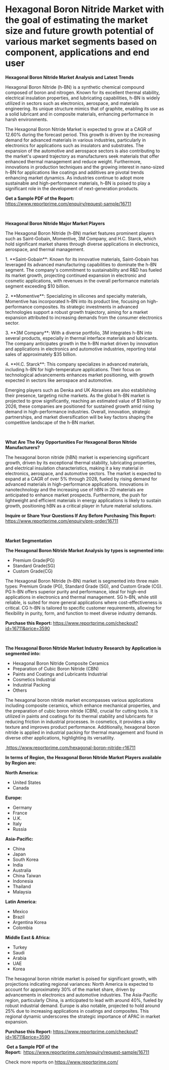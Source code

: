 <p><h1>Hexagonal Boron Nitride Market with the goal of estimating the market size and future growth potential of various market segments based on component, applications and end user</h1></p><p><strong>Hexagonal Boron Nitride Market Analysis and Latest Trends</strong></p>
<p><p>Hexagonal Boron Nitride (h-BN) is a synthetic chemical compound composed of boron and nitrogen. Known for its excellent thermal stability, electrical insulation properties, and lubricating capabilities, h-BN is widely utilized in sectors such as electronics, aerospace, and materials engineering. Its unique structure mimics that of graphite, enabling its use as a solid lubricant and in composite materials, enhancing performance in harsh environments.</p><p>The Hexagonal Boron Nitride Market is expected to grow at a CAGR of 12.60% during the forecast period. This growth is driven by the increasing demand for advanced materials in various industries, particularly in electronics for applications such as insulators and substrates. The expansion of the automotive and aerospace sectors is also contributing to the market's upward trajectory as manufacturers seek materials that offer enhanced thermal management and reduce weight. Furthermore, innovations in production techniques and the growing interest in nano-sized h-BN for applications like coatings and additives are pivotal trends enhancing market dynamics. As industries continue to adopt more sustainable and high-performance materials, h-BN is poised to play a significant role in the development of next-generation products.</p></p>
<p><strong>Get a Sample PDF of the Report:&nbsp;</strong> <a href="https://www.reportprime.com/enquiry/request-sample/16711?utm_campaign=3316&utm_medium=2&utm_source=Github&utm_content=ia&utm_term=18032025&utm_id=hexagonal-boron-nitride">https://www.reportprime.com/enquiry/request-sample/16711</a></p>
<p>&nbsp;</p>
<p><strong>Hexagonal Boron Nitride Major Market Players</strong></p>
<p><p>The Hexagonal Boron Nitride (h-BN) market features prominent players such as Saint-Gobain, Momentive, 3M Company, and H.C. Starck, which hold significant market shares through diverse applications in electronics, aerospace, and thermal management.</p><p>1. **Saint-Gobain**: Known for its innovative materials, Saint-Gobain has leveraged its advanced manufacturing capabilities to dominate the h-BN segment. The company's commitment to sustainability and R&D has fueled its market growth, projecting continued expansion in electronic and cosmetic applications, with revenues in the overall performance materials segment exceeding $10 billion.</p><p>2. **Momentive**: Specializing in silicones and specialty materials, Momentive has incorporated h-BN into its product line, focusing on high-performance composites. Its strategic investments in advanced technologies support a robust growth trajectory, aiming for a market expansion attributed to increasing demands from the consumer electronics sector.</p><p>3. **3M Company**: With a diverse portfolio, 3M integrates h-BN into several products, especially in thermal interface materials and lubricants. The company anticipates growth in the h-BN market driven by innovation and applications in electronics and automotive industries, reporting total sales of approximately $35 billion.</p><p>4. **H.C. Starck**: This company specializes in advanced materials, including h-BN for high-temperature applications. Their focus on technological advancements enhances market positioning, with growth expected in sectors like aerospace and automotive.</p><p>Emerging players such as Denka and UK Abrasives are also establishing their presence, targeting niche markets. As the global h-BN market is projected to grow significantly, reaching an estimated value of $1 billion by 2026, these companies are positioned for sustained growth amid rising demand in high-performance industries. Overall, innovation, strategic partnerships, and market diversification will be key factors shaping the competitive landscape of the h-BN market.</p></p>
<p>&nbsp;</p>
<p><strong>What Are The Key Opportunities For Hexagonal Boron Nitride Manufacturers?</strong></p>
<p><p>The hexagonal boron nitride (hBN) market is experiencing significant growth, driven by its exceptional thermal stability, lubricating properties, and electrical insulation characteristics, making it a key material in electronics, aerospace, and automotive sectors. The market is expected to expand at a CAGR of over 5% through 2028, fueled by rising demand for advanced materials in high-performance applications. Innovations in nanotechnology and the increasing use of hBN in 2D materials are anticipated to enhance market prospects. Furthermore, the push for lightweight and efficient materials in energy applications is likely to sustain growth, positioning hBN as a critical player in future material solutions.</p></p>
<p><strong>Inquire or Share Your Questions If Any Before Purchasing This Report:</strong> <a href="https://www.reportprime.com/enquiry/pre-order/16711?utm_campaign=3316&utm_medium=2&utm_source=Github&utm_content=ia&utm_term=18032025&utm_id=hexagonal-boron-nitride">https://www.reportprime.com/enquiry/pre-order/16711</a></p>
<p>&nbsp;</p>
<p><strong>Market Segmentation</strong></p>
<p><strong>The Hexagonal Boron Nitride Market Analysis by types is segmented into:</strong></p>
<p><ul><li>Premium Grade(PG)</li><li>Standard Grade(SG)</li><li>Custom Grade(CG)</li></ul></p>
<p><p>The Hexagonal Boron Nitride (h-BN) market is segmented into three main types: Premium Grade (PG), Standard Grade (SG), and Custom Grade (CG). PG h-BN offers superior purity and performance, ideal for high-end applications in electronics and thermal management. SG h-BN, while still reliable, is suited for more general applications where cost-effectiveness is critical. CG h-BN is tailored to specific customer requirements, allowing for flexibility in purity, form, and function to meet diverse industry demands.</p></p>
<p><strong>Purchase this Report:&nbsp;</strong><a href="https://www.reportprime.com/checkout?id=16711&price=3590&utm_campaign=3316&utm_medium=2&utm_source=Github&utm_content=ia&utm_term=18032025&utm_id=hexagonal-boron-nitride">https://www.reportprime.com/checkout?id=16711&price=3590</a></p>
<p>&nbsp;</p>
<p><strong>The Hexagonal Boron Nitride Market Industry Research by Application is segmented into:</strong></p>
<p><ul><li>Hexagonal Boron Nitride Composite Ceramics</li><li>Preparation of Cubic Boron Nitride (CBN)</li><li>Paints and Coatings and Lubricants Industrial</li><li>Cosmetics Industrial</li><li>Industrial Packing</li><li>Others</li></ul></p>
<p><p>The hexagonal boron nitride market encompasses various applications including composite ceramics, which enhance mechanical properties, and the preparation of cubic boron nitride (CBN), crucial for cutting tools. It is utilized in paints and coatings for its thermal stability and lubricants for reducing friction in industrial processes. In cosmetics, it provides a silky texture and improves product performance. Additionally, hexagonal boron nitride is applied in industrial packing for thermal management and found in diverse other applications, highlighting its versatility.</p></p>
<p><a href="https://www.reportprime.com/hexagonal-boron-nitride-r16711?utm_campaign=3316&utm_medium=2&utm_source=Github&utm_content=ia&utm_term=18032025&utm_id=hexagonal-boron-nitride">&nbsp;https://www.reportprime.com/hexagonal-boron-nitride-r16711</a></p>
<p><strong>In terms of Region, the Hexagonal Boron Nitride Market Players available by Region are:</strong></p>
<p>
    <p> <strong> North America: </strong>
        <ul>
            <li>United States</li>
            <li>Canada</li>
        </ul>
        </p> 
    <p> <strong> Europe: </strong>
        <ul>
            <li>Germany</li>
            <li>France</li>
            <li>U.K.</li>
            <li>Italy</li>
            <li>Russia</li>
        </ul>
        </p> 
    <p> <strong> Asia-Pacific: </strong>
        <ul>
            <li>China</li>
            <li>Japan</li>
            <li>South Korea</li>
            <li>India</li>
            <li>Australia</li>
            <li>China Taiwan</li>
            <li>Indonesia</li>
            <li>Thailand</li>
            <li>Malaysia</li>
        </ul>
        </p> 
    <p> <strong> Latin America: </strong>
        <ul>
            <li>Mexico</li>
            <li>Brazil</li>
            <li>Argentina Korea</li>
            <li>Colombia</li>
        </ul>
        </p> 
    <p> <strong> Middle East & Africa: </strong>
        <ul>
            <li>Turkey</li>
            <li>Saudi</li>
            <li>Arabia</li>
            <li>UAE</li>
            <li>Korea</li>
        </ul>
    </p>
    </p>
<p><p>The hexagonal boron nitride market is poised for significant growth, with projections indicating regional variances: North America is expected to account for approximately 30% of the market share, driven by advancements in electronics and automotive industries. The Asia-Pacific region, particularly China, is anticipated to lead with around 40%, fueled by robust industrial demand. Europe is also notable, projected to hold around 25% due to increasing applications in coatings and composites. This regional dynamic underscores the strategic importance of APAC in market expansion.</p></p>
<p><strong>Purchase this Report: </strong><a href="https://www.reportprime.com/checkout?id=16711&price=3590&utm_campaign=3316&utm_medium=2&utm_source=Github&utm_content=ia&utm_term=18032025&utm_id=hexagonal-boron-nitride">https://www.reportprime.com/checkout?id=16711&price=3590</a></p>
<p>&nbsp;<strong>Get a Sample PDF of the Report:&nbsp;&nbsp;</strong><a href="https://www.reportprime.com/enquiry/request-sample/16711?utm_campaign=3316&utm_medium=2&utm_source=Github&utm_content=ia&utm_term=18032025&utm_id=hexagonal-boron-nitride">https://www.reportprime.com/enquiry/request-sample/16711</a></p>
<p><strong></strong></p>
<p>Check more reports on <a href="https://www.reportprime.com/?utm_campaign=3316&utm_medium=2&utm_source=Github&utm_content=ia&utm_term=18032025&utm_id=hexagonal-boron-nitride">https://www.reportprime.com/</a></p>